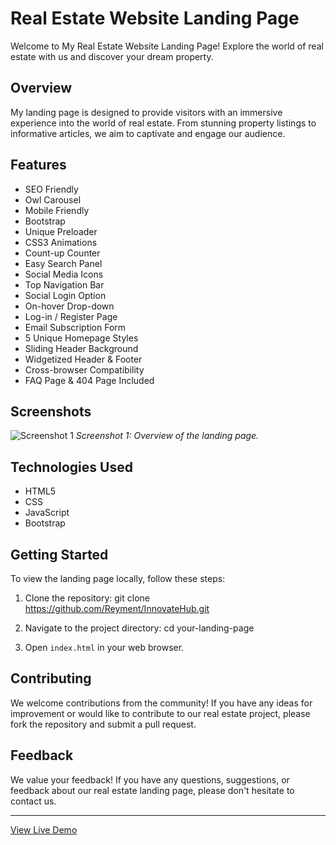 

# Real Estate Website Landing Page

Welcome to My Real Estate Website Landing Page! Explore the world of real estate with us and discover your dream property.

## Overview

My landing page is designed to provide visitors with an immersive experience into the world of real estate. From stunning property listings to informative articles, we aim to captivate and engage our audience.

## Features

- SEO Friendly
- Owl Carousel
- Mobile Friendly
- Bootstrap
- Unique Preloader
- CSS3 Animations
- Count-up Counter
- Easy Search Panel
- Social Media Icons
- Top Navigation Bar
- Social Login Option
- On-hover Drop-down
- Log-in / Register Page
- Email Subscription Form
- 5 Unique Homepage Styles
- Sliding Header Background
- Widgetized Header & Footer
- Cross-browser Compatibility
- FAQ Page & 404 Page Included

## Screenshots

![Screenshot 1](/src/images/homepage.png)
*Screenshot 1: Overview of the landing page.*


## Technologies Used

- HTML5
- CSS
- JavaScript
- Bootstrap
  

## Getting Started

To view the landing page locally, follow these steps:

1. Clone the repository:
   git clone https://github.com/Reyment/InnovateHub.git
   
3. Navigate to the project directory:
	cd your-landing-page

3. Open `index.html` in your web browser.


## Contributing

We welcome contributions from the community! If you have any ideas for improvement or would like to contribute to our real estate project, please fork the repository and submit a pull request.

## Feedback

We value your feedback! If you have any questions, suggestions, or feedback about our real estate landing page, please don't hesitate to contact us.


---

[View Live Demo](https://example-convert-figma-html-1.vercel.app/)


